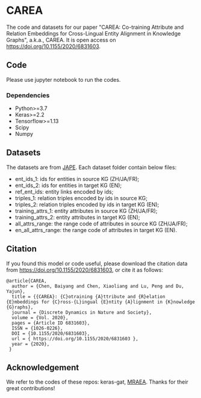 # CAREA
The code and datasets for our paper "CAREA: Co-training Attribute and Relation Embeddings for Cross-Lingual Entity Alignment in Knowledge Graphs", a.k.a., CAREA. It is open access on https://doi.org/10.1155/2020/6831603.

## Code
Please use jupyter notebook to run the codes.

### Dependencies

* Python>=3.7
* Keras>=2.2
* Tensorflow>=1.13
* Scipy
* Numpy

## Datasets
The datasets are from [JAPE](https://github.com/nju-websoft/JAPE). Each dataset folder contain below files:

* ent_ids_1: ids for entities in source KG (ZH/JA/FR);
* ent_ids_2: ids for entities in target KG (EN);
* ref_ent_ids: entity links encoded by ids;
* triples_1: relation triples encoded by ids in source KG;
* triples_2: relation triples encoded by ids in target KG (EN);
* training_attrs_1: entity attributes in source KG (ZH/JA/FR);
* training_attrs_2: entity attributes in target KG (EN);
* all_attrs_range: the range code of attributes in source KG (ZH/JA/FR);
* en_all_attrs_range: the range code of attributes in target KG (EN).

## Citation
If you found this model or code useful, please download the citation data from https://doi.org/10.1155/2020/6831603, or cite it as follows:      
```
@article{CAREA,
  author = {Chen, Baiyang and Chen, Xiaoliang and Lu, Peng and Du, Yajun},
  title = {{CAREA}: {C}otraining {A}ttribute and {R}elation {E}mbeddings for {C}ross-{L}ingual {E}ntity {A}lignment in {K}nowledge {G}raphs},
  journal = {Discrete Dynamics in Nature and Society},
  volume = {Vol. 2020},
  pages = {Article ID 6831603},
  ISSN = {1026-0226},
  DOI = {10.1155/2020/6831603},
  url = { https://doi.org/10.1155/2020/6831603 },  
  year = {2020},
 }
```

## Acknowledgement

We refer to the codes of these repos: keras-gat, [MRAEA](https://github.com/MaoXinn/MRAEA). Thanks for their great contributions!
